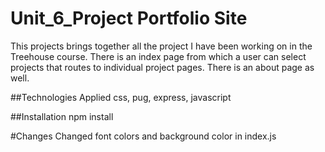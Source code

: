 # Unit_6_Project Portfolio Site

This projects brings together all the project I have been working on in the Treehouse course. There is an index page from which a user can select projects that routes to individual project pages. There is an about page as well. 

##Technologies Applied
css, pug, express, javascript

##Installation
npm install

#Changes
Changed font colors and background color in index.js